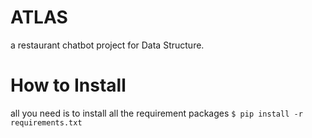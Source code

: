 # ATLAS
a restaurant chatbot project for Data Structure.

# How to Install
all you need is to install all the requirement packages
`$ pip install -r requirements.txt`